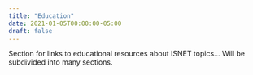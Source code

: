 ```yaml
---
title: "Education"
date: 2021-01-05T00:00:00-05:00
draft: false
---
```


Section for links to educational resources about ISNET topics... Will be subdivided into many sections.